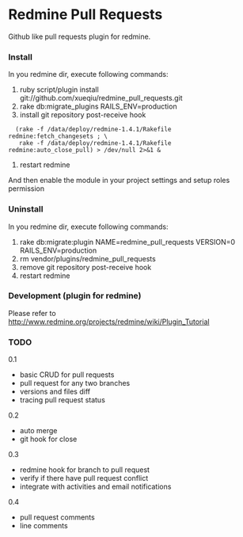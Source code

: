 Redmine Pull Requests
=====================

Github like pull requests plugin for redmine.

### Install

In you redmine dir, execute following commands:

1. ruby script/plugin install git://github.com/xueqiu/redmine_pull_requests.git
1. rake db:migrate_plugins RAILS_ENV=production
1. install git repository post-receive hook
```
  (rake -f /data/deploy/redmine-1.4.1/Rakefile redmine:fetch_changesets ; \ 
   rake -f /data/deploy/redmine-1.4.1/Rakefile redmine:auto_close_pull) > /dev/null 2>&1 &
```
1. restart redmine

And then enable the module in your project settings and setup roles permission

### Uninstall

In you redmine dir, execute following commands:

1. rake db:migrate:plugin NAME=redmine_pull_requests VERSION=0 RAILS_ENV=production
1. rm vendor/plugins/redmine_pull_requests
1. remove git repository post-receive hook
1. restart redmine

### Development (plugin for redmine)

Please refer to http://www.redmine.org/projects/redmine/wiki/Plugin_Tutorial

### TODO

0.1
* basic CRUD for pull requests
* pull request for any two branches
* versions and files diff
* tracing pull request status

0.2
* auto merge
* git hook for close

0.3
* redmine hook for branch to pull request
* verify if there have pull request conflict
* integrate with activities and email notifications

0.4
* pull request comments
* line comments

